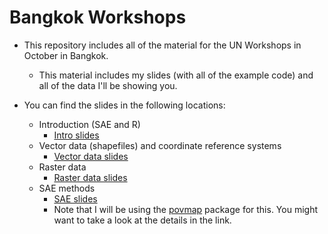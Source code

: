 # Bangkok Workshops

- This repository includes all of the material for the UN Workshops in October in Bangkok.
  - This material includes my slides (with all of the example code) and all of the data I'll be showing you.

- You can find the slides in the following locations:
  - Introduction (SAE and R)
    - [Intro slides](https://escap-sd.github.io/bangkokgeospatialsae/intro.html)
  - Vector data (shapefiles) and coordinate reference systems
    - [Vector data slides](https://escap-sd.github.io/bangkokgeospatialsae/vectorfiles.html)
  - Raster data
    - [Raster data slides](https://escap-sd.github.io/bangkokgeospatialsae/rasterfiles.html)
  - SAE methods
    - [SAE slides](https://escap-sd.github.io/bangkokgeospatialsae/sae.html)
    - Note that I will be using the [povmap](https://cran.r-project.org/web/packages/povmap/povmap.pdf) package for this. You might want to take a look at the details in the link.


